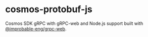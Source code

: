 # cosmos-protobuf-js

Cosmos SDK gRPC with gRPC-web and Node.js support built with [@improbable-eng/grpc-web](https://github.com/improbable-eng/grpc-web).